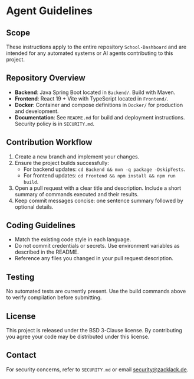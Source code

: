 # Agent Guidelines

## Scope
These instructions apply to the entire repository `School-Dashboard` and are intended for any automated systems or AI agents contributing to this project.

## Repository Overview
- **Backend**: Java Spring Boot located in `Backend/`. Build with Maven.
- **Frontend**: React 19 + Vite with TypeScript located in `Frontend/`.
- **Docker**: Container and compose definitions in `Docker/` for production and development.
- **Documentation**: See `README.md` for build and deployment instructions. Security policy is in `SECURITY.md`.

## Contribution Workflow
1. Create a new branch and implement your changes.
2. Ensure the project builds successfully:
   - For backend updates: `cd Backend && mvn -q package -DskipTests`.
   - For frontend updates: `cd Frontend && npm install && npm run build`.
3. Open a pull request with a clear title and description. Include a short summary of commands executed and their results.
4. Keep commit messages concise: one sentence summary followed by optional details.

## Coding Guidelines
- Match the existing code style in each language.
- Do not commit credentials or secrets. Use environment variables as described in the README.
- Reference any files you changed in your pull request description.

## Testing
No automated tests are currently present. Use the build commands above to verify compilation before submitting.

## License
This project is released under the BSD 3-Clause license. By contributing you agree your code may be distributed under this license.

## Contact
For security concerns, refer to `SECURITY.md` or email security@zacklack.de.
